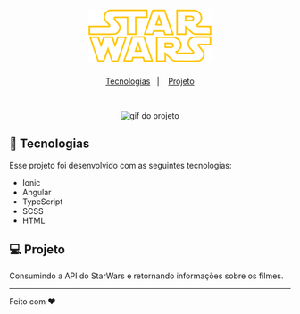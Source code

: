 <h1 align="center">
  <img alt="Logo star wars" title="Logo star wars" src="src/assets/img/title.svg" width="220px" />
</h1>

<p align="center">
  <a href="#-tecnologias">Tecnologias</a>&nbsp;&nbsp;&nbsp;|&nbsp;&nbsp;&nbsp;
  <a href="#-projeto">Projeto</a>
</p>

<br>

<p align="center">
  <img alt="gif do projeto" src="src/assets/img/gif.gif" width="50%">
</p>

## 🚀 Tecnologias

Esse projeto foi desenvolvido com as seguintes tecnologias:

- Ionic
- Angular
- TypeScript
- SCSS
- HTML

## 💻 Projeto

Consumindo a API do StarWars e retornando informações sobre os filmes.

---

Feito com ♥ 
